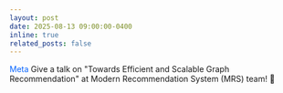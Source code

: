 ```yaml
---
layout: post
date: 2025-08-13 09:00:00-0400
inline: true
related_posts: false
---
```


<span style="color: #0866FF"><i class="fab fa-meta"></i> Meta</span> Give a talk on "Towards Efficient and Scalable Graph Recommendation" at Modern Recommendation System (MRS) team! :open_hands:
